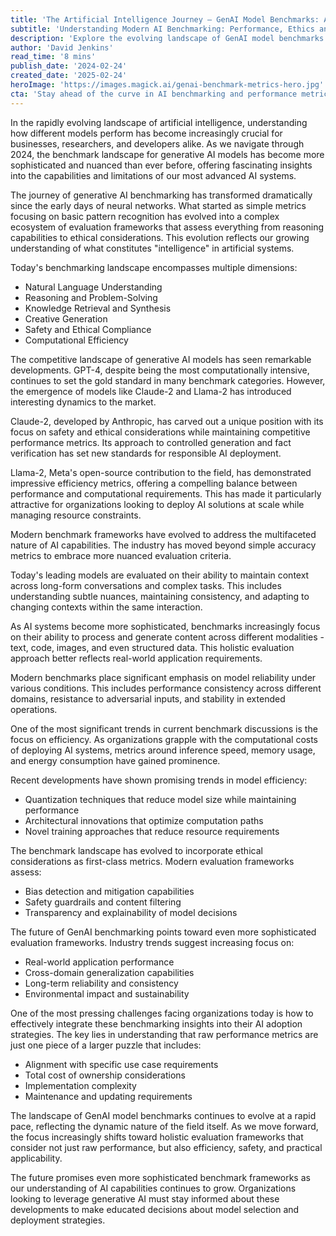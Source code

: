 ```yaml
---
title: 'The Artificial Intelligence Journey — GenAI Model Benchmarks: A Deep Dive into Performance Metrics'
subtitle: 'Understanding Modern AI Benchmarking: Performance, Ethics and Efficiency'
description: 'Explore the evolving landscape of GenAI model benchmarks in 2024, from performance metrics to ethical considerations. Learn how leading models like GPT-4, Claude-2, and Llama-2 stack up against modern evaluation frameworks, and understand the growing importance of efficiency and safety in AI deployment.'
author: 'David Jenkins'
read_time: '8 mins'
publish_date: '2024-02-24'
created_date: '2025-02-24'
heroImage: 'https://images.magick.ai/genai-benchmark-metrics-hero.jpg'
cta: 'Stay ahead of the curve in AI benchmarking and performance metrics! Follow us on LinkedIn for regular updates on the latest developments in generative AI evaluation frameworks and industry best practices.'
---
```


In the rapidly evolving landscape of artificial intelligence, understanding how different models perform has become increasingly crucial for businesses, researchers, and developers alike. As we navigate through 2024, the benchmark landscape for generative AI models has become more sophisticated and nuanced than ever before, offering fascinating insights into the capabilities and limitations of our most advanced AI systems.

The journey of generative AI benchmarking has transformed dramatically since the early days of neural networks. What started as simple metrics focusing on basic pattern recognition has evolved into a complex ecosystem of evaluation frameworks that assess everything from reasoning capabilities to ethical considerations. This evolution reflects our growing understanding of what constitutes "intelligence" in artificial systems.

Today's benchmarking landscape encompasses multiple dimensions:
- Natural Language Understanding
- Reasoning and Problem-Solving
- Knowledge Retrieval and Synthesis
- Creative Generation
- Safety and Ethical Compliance
- Computational Efficiency

The competitive landscape of generative AI models has seen remarkable developments. GPT-4, despite being the most computationally intensive, continues to set the gold standard in many benchmark categories. However, the emergence of models like Claude-2 and Llama-2 has introduced interesting dynamics to the market.

Claude-2, developed by Anthropic, has carved out a unique position with its focus on safety and ethical considerations while maintaining competitive performance metrics. Its approach to controlled generation and fact verification has set new standards for responsible AI deployment.

Llama-2, Meta's open-source contribution to the field, has demonstrated impressive efficiency metrics, offering a compelling balance between performance and computational requirements. This has made it particularly attractive for organizations looking to deploy AI solutions at scale while managing resource constraints.

Modern benchmark frameworks have evolved to address the multifaceted nature of AI capabilities. The industry has moved beyond simple accuracy metrics to embrace more nuanced evaluation criteria.

Today's leading models are evaluated on their ability to maintain context across long-form conversations and complex tasks. This includes understanding subtle nuances, maintaining consistency, and adapting to changing contexts within the same interaction.

As AI systems become more sophisticated, benchmarks increasingly focus on their ability to process and generate content across different modalities - text, code, images, and even structured data. This holistic evaluation approach better reflects real-world application requirements.

Modern benchmarks place significant emphasis on model reliability under various conditions. This includes performance consistency across different domains, resistance to adversarial inputs, and stability in extended operations.

One of the most significant trends in current benchmark discussions is the focus on efficiency. As organizations grapple with the computational costs of deploying AI systems, metrics around inference speed, memory usage, and energy consumption have gained prominence.

Recent developments have shown promising trends in model efficiency:
- Quantization techniques that reduce model size while maintaining performance
- Architectural innovations that optimize computation paths
- Novel training approaches that reduce resource requirements

The benchmark landscape has evolved to incorporate ethical considerations as first-class metrics. Modern evaluation frameworks assess:
- Bias detection and mitigation capabilities
- Safety guardrails and content filtering
- Transparency and explainability of model decisions

The future of GenAI benchmarking points toward even more sophisticated evaluation frameworks. Industry trends suggest increasing focus on:
- Real-world application performance
- Cross-domain generalization capabilities
- Long-term reliability and consistency
- Environmental impact and sustainability

One of the most pressing challenges facing organizations today is how to effectively integrate these benchmarking insights into their AI adoption strategies. The key lies in understanding that raw performance metrics are just one piece of a larger puzzle that includes:
- Alignment with specific use case requirements
- Total cost of ownership considerations
- Implementation complexity
- Maintenance and updating requirements

The landscape of GenAI model benchmarks continues to evolve at a rapid pace, reflecting the dynamic nature of the field itself. As we move forward, the focus increasingly shifts toward holistic evaluation frameworks that consider not just raw performance, but also efficiency, safety, and practical applicability.

The future promises even more sophisticated benchmark frameworks as our understanding of AI capabilities continues to grow. Organizations looking to leverage generative AI must stay informed about these developments to make educated decisions about model selection and deployment strategies.